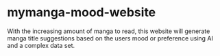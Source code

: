 # mymanga-mood-website
With the increasing amount of manga to read, this website will generate manga title suggestions based on the users mood or preference using AI and a complex data set.
